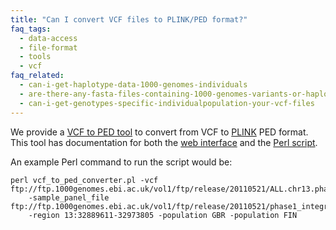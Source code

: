 ```yaml
---
title: "Can I convert VCF files to PLINK/PED format?"
faq_tags:
  - data-access
  - file-format
  - tools
  - vcf
faq_related:
  - can-i-get-haplotype-data-1000-genomes-individuals
  - are-there-any-fasta-files-containing-1000-genomes-variants-or-haplotypes
  - can-i-get-genotypes-specific-individualpopulation-your-vcf-files
---
```

                    
We provide a [VCF to PED tool]({{site.browser_url}}/Homo_sapiens/UserData/Haploview) to convert from VCF to [PLINK](http://pngu.mgh.harvard.edu/~purcell/plink/index.shtml) PED format. This tool has documentation for both the [web interface](/vcf-ped-converter#Online) and the [Perl script](/vcf-ped-converter#API%20Script).

An example Perl command to run the script would be:

    perl vcf_to_ped_converter.pl -vcf ftp://ftp.1000genomes.ebi.ac.uk/vol1/ftp/release/20110521/ALL.chr13.phase1_integrated_calls.20101123.snps_indels_svs.genotypes.vcf.gz
        -sample_panel_file ftp://ftp.1000genomes.ebi.ac.uk/vol1/ftp/release/20110521/phase1_integrated_calls.20101123.ALL.sample_panel
        -region 13:32889611-32973805 -population GBR -population FIN
